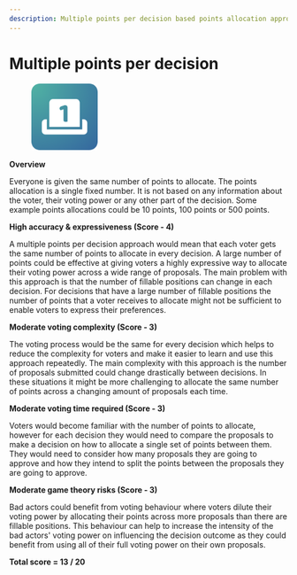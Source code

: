 ```yaml
---
description: Multiple points per decision based points allocation approach
---
```


# Multiple points per decision

<div align="left">

<figure><img src="../../../.gitbook/assets/points-per-decision.png" alt="" width="120"><figcaption></figcaption></figure>

</div>



**Overview**

Everyone is given the same number of points to allocate. The points allocation is a single fixed number. It is not based on any information about the voter, their voting power or any other part of the decision. Some example points allocations could be 10 points, 100 points or 500 points.



**High accuracy & expressiveness (Score - 4)**

A multiple points per decision approach would mean that each voter gets the same number of points to allocate in every decision. A large number of points could be effective at giving voters a highly expressive way to allocate their voting power across a wide range of proposals. The main problem with this approach is that the number of fillable positions can change in each decision. For decisions that have a large number of fillable positions the number of points that a voter receives to allocate might not be sufficient to enable voters to express their preferences.



**Moderate voting complexity (Score - 3)**

The voting process would be the same for every decision which helps to reduce the complexity for voters and make it easier to learn and use this approach repeatedly. The main complexity with this approach is the number of proposals submitted could change drastically between decisions. In these situations it might be more challenging to allocate the same number of points across a changing amount of proposals each time.



**Moderate voting time required (Score - 3)**

Voters would become familiar with the number of points to allocate, however for each decision they would need to compare the proposals to make a decision on how to allocate a single set of points between them. They would need to consider how many proposals they are going to approve and how they intend to split the points between the proposals they are going to approve.



**Moderate game theory risks (Score - 3)**

Bad actors could benefit from voting behaviour where voters dilute their voting power by allocating their points across more proposals than there are fillable positions. This behaviour can help to increase the intensity of the bad actors' voting power on influencing the decision outcome as they could benefit from using all of their full voting power on their own proposals.



**Total score = 13 / 20**

